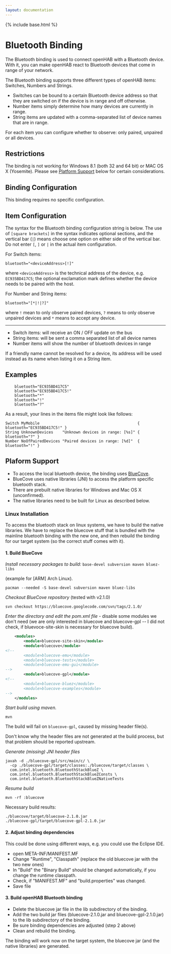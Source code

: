 ```yaml
---
layout: documentation
---
```


{% include base.html %}

# Bluetooth Binding

The Bluetooth binding is used to connect openHAB with a Bluetooth device. With it, you can make openHAB react to Bluetooth devices that come in range of your network.

The Bluetooth binding supports three different types of openHAB items: Switches, Numbers and Strings.

- Switches can be bound to a certain Bluetooth device address so that they are switched on if the device is in range and off otherwise.
- Number items simply determine how many devices are currently in range.
- String items are updated with a comma-separated list of device names that are in range.

For each item you can configure whether to observe: only paired, unpaired or all devices.

## Restrictions

The binding is not working for Windows 8.1 (both 32 and 64 bit) or MAC OS X (Yosemite).  Please see [Platform Support](#platform-support) below for certain considerations.

## Binding Configuration

This binding requires no specific configuration.

## Item Configuration

The syntax for the Bluetooth binding configuration string is below.  The use of `[square brackets]` in the syntax indicates optional sections, and the vertical bar (`|`) means choose one option on either side of the vertical bar.  Do not enter `[`, `]` or `|` in the actual item configuration.

For Switch items:

```
bluetooth="<deviceAddress>[!]"
```

where `<deviceAddress>` is the technical address of the device, e.g. `EC935BD417C5`; the optional exclamation mark defines whether the device needs to be paired with the host.

For Number and String items:

```
bluetooth="[*|!|?]"
```

where `!` mean to only observe paired devices, `?` means to only observe unpaired devices and `*` means to accept any device.

***

* Switch items: will receive an ON / OFF update on the bus
* String items: will be sent a comma separated list of all device names
* Number items will show the number of bluetooth devices in range


If a friendly name cannot be resolved for a device, its address will be used instead as its name when listing it on a String item.

## Examples

```
    bluetooth="EC935BD417C5"
    bluetooth="EC935BD417C5!"
    bluetooth="*"
    bluetooth="!"
    bluetooth="?"
```

As a result, your lines in the items file might look like follows:

```
Switch MyMobile     	                                  { bluetooth="EC935BD417C5!" }
String UnknownDevices    "Unknown devices in range: [%s]" { bluetooth="?" }
Number NoOfPairedDevices "Paired devices in range: [%d]"  { bluetooth="!" }
```

## Plaform Support

* To access the local bluetooth device, the binding uses [BlueCove](http://bluecove.org/).
* BlueCove uses native libraries (JNI) to access the platform specific bluetooth stack.
* There are prebuilt native libraries for Windows and Mac OS X (unconfirmed).
* The native libraries need to be built for Linux as described below.

### Linux Installation

To access the bluetooth stack on linux systems, we have to build the native libraries.
We have to replace the bluecove stuff that is bundled with the mainline bluetooth binding with the new one, and then rebuild the binding for our target system (so the correct stuff comes with it).

#### 1. Build BlueCove

_Install necessary packages to build:_  `base-devel subversion maven bluez-libs`

(example for [ARM] Arch Linux).

```shell
pacman --needed -S base-devel subversion maven bluez-libs
```

_Checkout BlueCove repository_ (tested with v2.1.0)

```shell
svn checkout https://bluecove.googlecode.com/svn/tags/2.1.0/
```

_Enter the directory and edit the pom.xml file_ -  disable some modules we don't need (we are only interested in bluecove and bluecove-gpl -- I did not check, if bluevoce-site-skin is necessary for bluecove build).

```xml
    <modules>
        <module>bluecove-site-skin</module>
        <module>bluecove</module>
<!--
        <module>bluecove-emu</module>
        <module>bluecove-tests</module>
        <module>bluecove-emu-gui</module>
-->
        <module>bluecove-gpl</module>
<!--
        <module>bluecove-bluez</module>
        <module>bluecove-examples</module>
-->
    </modules>
```

_Start build using maven._

```shell
mvn
```

The build will fail on `bluecove-gpl`, caused by missing header file(s).

Don't know why the header files are not generated at the build process, but that problem should be reported upstream.

_Generate (missing) JNI header files_

```shell
javah -d ./bluecove-gpl/src/main/c/ \
  -cp ./bluecove-gpl/target/classes:./bluecove/target/classes \
  com.intel.bluetooth.BluetoothStackBlueZ \
  com.intel.bluetooth.BluetoothStackBlueZConsts \
  com.intel.bluetooth.BluetoothStackBlueZNativeTests
```

_Resume build_

```
mvn -rf :bluecove
```

Necessary build results:

```shell
./bluecove/target/bluecove-2.1.0.jar
./bluecove-gpl/target/bluecove-gpl-2.1.0.jar
```

#### 2. Adjust binding dependencies

This could be done using different ways, e.g. you could use the Eclipse IDE.

* open META-INF/MANIFEST.MF
* Change "Runtime", "Classpath" (replace the old bluecove jar with the two new ones)
* In "Build" the "Binary Build" should be changed automatically, if you change the runtime classpath.
* Check, if "MANIFEST.MF" and "build.properties" was changed.
* Save file

#### 3. Build openHAB Bluetooth binding

* Delete the bluecove jar file in the lib subdirectory of the binding.
* Add the two build jar files (bluecove-2.1.0.jar and bluecove-gpl-2.1.0.jar) to the lib subdirectory of the binding.
* Be sure binding dependencies are adjusted (step 2 above)
* Clean and rebuild the binding.

The binding will work now on the target system, the bluecove jar (and the native libraries) are generated. 
